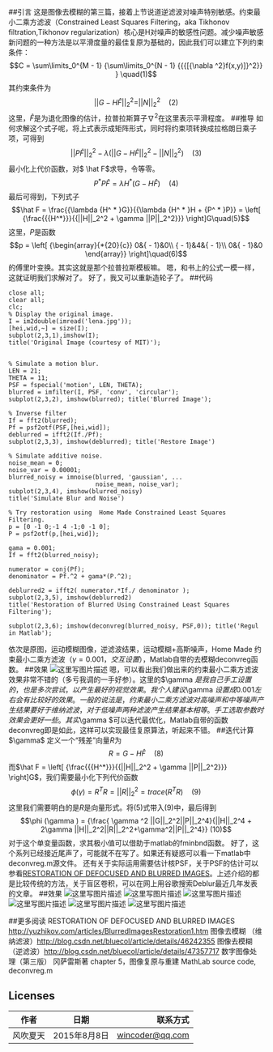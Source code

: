 ##引言
这是图像去模糊的第三篇，接着上节说道逆滤波对噪声特别敏感。约束最小二乘方滤波（Constrained Least Squares Filtering，aka Tikhonov filtration,Tikhonov regularization）核心是H对噪声的敏感性问题。减少噪声敏感新问题的一种方法是以平滑度量的最佳复原为基础的，因此我们可以建立下列约束条件：
$$C = \sum\limits_0^{M - 1} {\sum\limits_0^{N - 1} {{{[{\nabla ^2}f(x,y)]}^2}} }  \quad(1)$$
其约束条件为
$$||G - H\hat F|{|_2^2} = ||N |{|_2^2}\quad(2)$$
这里，$\hat F$是为退化图像的估计，拉普拉斯算子$\nabla ^2$在这里表示平滑程度。
##推导
如何求解这个式子呢，将上式表示成矩阵形式，同时将约束项转换成拉格朗日乘子项，可得到
$$||P \hat F||_2^2 - \lambda (||G - H \hat F||_2^2 - ||N||_2^2)\quad(3)$$
最小化上代价函数，对$ \hat F$求导，令等零。
$${P^ * }P \hat F = \lambda {H^ * }(G - H \hat F)\quad(4)$$
最后可得到，下列式子
$$\hat F = \frac{{\lambda {H^ * }G}}{{\lambda {H^ * }H + {P^ * }P}} = \left[ {\frac{{{H^*}}}{{||H||_2^2 + \gamma ||P||_2^2}}} \right]G\quad(5)$$
这里，$P$是函数
$$p = \left[ {\begin{array}{*{20}{c}}
0&{ - 1}&0\\
{ - 1}&4&{ - 1}\\
0&{ - 1}&0
\end{array}} \right]\quad(6)$$
的傅里叶变换。其实这就是那个拉普拉斯模板嘛。
嗯，和书上的公式一模一样，这就证明我们求解对了。
好了，我又可以重新造轮子了。
##代码

```
close all;
clear all;
clc;
% Display the original image.
I = im2double(imread('lena.jpg'));
[hei,wid,~] = size(I);
subplot(2,3,1),imshow(I);
title('Original Image (courtesy of MIT)');


% Simulate a motion blur.
LEN = 21;
THETA = 11;
PSF = fspecial('motion', LEN, THETA);
blurred = imfilter(I, PSF, 'conv', 'circular');
subplot(2,3,2), imshow(blurred); title('Blurred Image');

% Inverse filter
If = fft2(blurred);
Pf = psf2otf(PSF,[hei,wid]);
deblurred = ifft2(If./Pf);
subplot(2,3,3), imshow(deblurred); title('Restore Image')

% Simulate additive noise.
noise_mean = 0;
noise_var = 0.00001;
blurred_noisy = imnoise(blurred, 'gaussian', ...
                        noise_mean, noise_var);
subplot(2,3,4), imshow(blurred_noisy)
title('Simulate Blur and Noise')

% Try restoration using  Home Made Constrained Least Squares Filtering.
p = [0 -1 0;-1 4 -1;0 -1 0];
P = psf2otf(p,[hei,wid]);

gama = 0.001;
If = fft2(blurred_noisy);

numerator = conj(Pf);
denominator = Pf.^2 + gama*(P.^2);

deblurred2 = ifft2( numerator.*If./ denominator );
subplot(2,3,5), imshow(deblurred2)
title('Restoration of Blurred Using Constrained Least Squares Filtering');

subplot(2,3,6); imshow(deconvreg(blurred_noisy, PSF,0)); title('Regul in Matlab');
```
依次是原图，运动模糊图像，逆滤波结果，运动模糊+高斯噪声，Home Made 约束最小二乘方滤波（$\gamma =0.001，交互设置$），Matlab自带的去模糊deconvreg函数。
##效果
![这里写图片描述](http://img.blog.csdn.net/20150808154921061)
嗯，可以看出我们做出来的约束最小二乘方滤波效果非常不错的（多亏我调的一手好参）。这里的$\gamma $是我自己手工设置的，也是多次尝试，以产生最好的视觉效果。我个人建议$\gamma $设置成0.001左右会有比较好的效果。一般的说法是，约束最小二乘方滤波对高噪声和中等噪声产生结果要好于维纳滤波，对于低噪声两种滤波产生结果基本相等。手工选取参数时效果会更好一些。
其实$\gamma $可以迭代最优化，Matlab自带的函数deconvreg即是如此，这样可以实现最佳复原算法，听起来不错。
##迭代计算$\gamma$
定义一个“残差”向量$R$为
$$R = G-H  \hat F\quad(8)$$
而$\hat F = \left[ {\frac{{{H^*}}}{{||H||_2^2 + \gamma ||P||_2^2}}} \right]G$，我们需要最小化下列代价函数
$$\phi (\gamma ) = R^TR = ||R||_2^2 = trace(R^TR)\quad(9)$$
这里我们需要明白的是$R$是向量形式。将(5)式带入(9)中，最后得到
$$\phi (\gamma ) =  {\frac{ \gamma ^2 ||G||_2^2||P||_2^4}{||H||_2^4 + 2\gamma ||H||_2^2||R||_2^2+\gamma^2||P||_2^4}} (10)$$
对于这个单变量函数，求其极小值可以借助于matlab的fminbnd函数。
好了，这个系列已经接近尾声了，可能就不在写了。如果还有疑惑可以看一下matlab中deconvreg.m源文件。
还有关于实际运用需要估计核PSF，关于PSF的估计可以参看[RESTORATION OF DEFOCUSED AND BLURRED IMAGES](http://yuzhikov.com/articles/BlurredImagesRestoration1.htm)。上述介绍的都是比较传统的方法，关于盲区卷积，可以在网上用谷歌搜索Deblur最近几年发表的文章。
##效果
![这里写图片描述](http://img.blog.csdn.net/20150809152518797)
![这里写图片描述](http://img.blog.csdn.net/20150809152536159)
![这里写图片描述](http://img.blog.csdn.net/20150809152608017)
![这里写图片描述](http://img.blog.csdn.net/20150809152627311)
![这里写图片描述](http://img.blog.csdn.net/20150809152641858)
![这里写图片描述](http://img.blog.csdn.net/20150809152658939)


##更多阅读
RESTORATION OF DEFOCUSED AND BLURRED IMAGES http://yuzhikov.com/articles/BlurredImagesRestoration1.htm 
图像去模糊 （维纳滤波）http://blog.csdn.net/bluecol/article/details/46242355
图像去模糊（逆滤波）http://blog.csdn.net/bluecol/article/details/47357717
数字图像处理（第三版） 冈萨雷斯著 chapter 5，图像复原与重建
MathLab  source code, deconvreg.m
## Licenses
| 作者 	| 日期 	| 联系方式|
| ------------- |:-------------:| -----:|
| 风吹夏天  | 2015年8月8日 | wincoder@qq.com|
